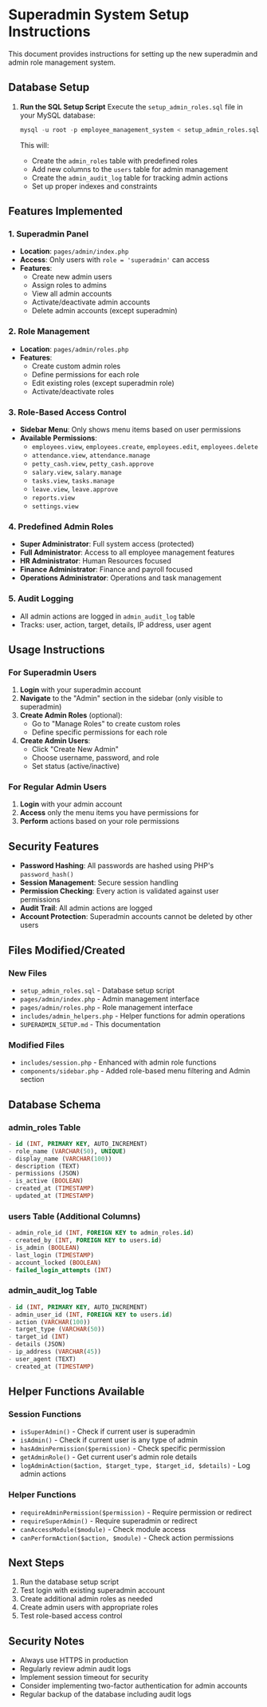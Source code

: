 # Superadmin System Setup Instructions

This document provides instructions for setting up the new superadmin and admin role management system.

## Database Setup

1. **Run the SQL Setup Script**
   Execute the `setup_admin_roles.sql` file in your MySQL database:
   ```sql
   mysql -u root -p employee_management_system < setup_admin_roles.sql
   ```

   This will:
   - Create the `admin_roles` table with predefined roles
   - Add new columns to the `users` table for admin management
   - Create the `admin_audit_log` table for tracking admin actions
   - Set up proper indexes and constraints

## Features Implemented

### 1. Superadmin Panel
- **Location**: `pages/admin/index.php`
- **Access**: Only users with `role = 'superadmin'` can access
- **Features**:
  - Create new admin users
  - Assign roles to admins
  - View all admin accounts
  - Activate/deactivate admin accounts
  - Delete admin accounts (except superadmin)

### 2. Role Management
- **Location**: `pages/admin/roles.php`
- **Features**:
  - Create custom admin roles
  - Define permissions for each role
  - Edit existing roles (except superadmin role)
  - Activate/deactivate roles

### 3. Role-Based Access Control
- **Sidebar Menu**: Only shows menu items based on user permissions
- **Available Permissions**:
  - `employees.view`, `employees.create`, `employees.edit`, `employees.delete`
  - `attendance.view`, `attendance.manage`
  - `petty_cash.view`, `petty_cash.approve`
  - `salary.view`, `salary.manage`
  - `tasks.view`, `tasks.manage`
  - `leave.view`, `leave.approve`
  - `reports.view`
  - `settings.view`

### 4. Predefined Admin Roles
- **Super Administrator**: Full system access (protected)
- **Full Administrator**: Access to all employee management features
- **HR Administrator**: Human Resources focused
- **Finance Administrator**: Finance and payroll focused
- **Operations Administrator**: Operations and task management

### 5. Audit Logging
- All admin actions are logged in `admin_audit_log` table
- Tracks: user, action, target, details, IP address, user agent

## Usage Instructions

### For Superadmin Users

1. **Login** with your superadmin account
2. **Navigate** to the "Admin" section in the sidebar (only visible to superadmin)
3. **Create Admin Roles** (optional):
   - Go to "Manage Roles" to create custom roles
   - Define specific permissions for each role
4. **Create Admin Users**:
   - Click "Create New Admin"
   - Choose username, password, and role
   - Set status (active/inactive)

### For Regular Admin Users

1. **Login** with your admin account
2. **Access** only the menu items you have permissions for
3. **Perform** actions based on your role permissions

## Security Features

- **Password Hashing**: All passwords are hashed using PHP's `password_hash()`
- **Session Management**: Secure session handling
- **Permission Checking**: Every action is validated against user permissions
- **Audit Trail**: All admin actions are logged
- **Account Protection**: Superadmin accounts cannot be deleted by other users

## Files Modified/Created

### New Files
- `setup_admin_roles.sql` - Database setup script
- `pages/admin/index.php` - Admin management interface
- `pages/admin/roles.php` - Role management interface
- `includes/admin_helpers.php` - Helper functions for admin operations
- `SUPERADMIN_SETUP.md` - This documentation

### Modified Files
- `includes/session.php` - Enhanced with admin role functions
- `components/sidebar.php` - Added role-based menu filtering and Admin section

## Database Schema

### admin_roles Table
```sql
- id (INT, PRIMARY KEY, AUTO_INCREMENT)
- role_name (VARCHAR(50), UNIQUE)
- display_name (VARCHAR(100))
- description (TEXT)
- permissions (JSON)
- is_active (BOOLEAN)
- created_at (TIMESTAMP)
- updated_at (TIMESTAMP)
```

### users Table (Additional Columns)
```sql
- admin_role_id (INT, FOREIGN KEY to admin_roles.id)
- created_by (INT, FOREIGN KEY to users.id)
- is_admin (BOOLEAN)
- last_login (TIMESTAMP)
- account_locked (BOOLEAN)
- failed_login_attempts (INT)
```

### admin_audit_log Table
```sql
- id (INT, PRIMARY KEY, AUTO_INCREMENT)
- admin_user_id (INT, FOREIGN KEY to users.id)
- action (VARCHAR(100))
- target_type (VARCHAR(50))
- target_id (INT)
- details (JSON)
- ip_address (VARCHAR(45))
- user_agent (TEXT)
- created_at (TIMESTAMP)
```

## Helper Functions Available

### Session Functions
- `isSuperAdmin()` - Check if current user is superadmin
- `isAdmin()` - Check if current user is any type of admin
- `hasAdminPermission($permission)` - Check specific permission
- `getAdminRole()` - Get current user's admin role details
- `logAdminAction($action, $target_type, $target_id, $details)` - Log admin actions

### Helper Functions
- `requireAdminPermission($permission)` - Require permission or redirect
- `requireSuperAdmin()` - Require superadmin or redirect
- `canAccessModule($module)` - Check module access
- `canPerformAction($action, $module)` - Check action permissions

## Next Steps

1. Run the database setup script
2. Test login with existing superadmin account
3. Create additional admin roles as needed
4. Create admin users with appropriate roles
5. Test role-based access control

## Security Notes

- Always use HTTPS in production
- Regularly review admin audit logs
- Implement session timeout for security
- Consider implementing two-factor authentication for admin accounts
- Regular backup of the database including audit logs